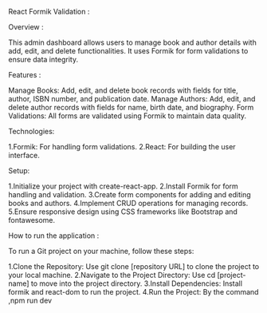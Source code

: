 React Formik Validation :

Overview :

This admin dashboard allows users to manage book and author details with add, edit, and delete functionalities. It uses Formik for form validations to ensure data integrity.

Features :

Manage Books: 
          Add, edit, and delete book records with fields for title, author, ISBN number, and publication date.
Manage Authors:
         Add, edit, and delete author records with fields for name, birth date, and biography.
Form Validations: 
        All forms are validated using Formik to maintain data quality.

Technologies:

1.Formik: For handling form validations.
2.React: For building the user interface.

Setup:

1.Initialize your project with create-react-app.
2.Install Formik for form handling and validation.
3.Create form components for adding and editing books and authors.
4.Implement CRUD operations for managing records.
5.Ensure responsive design using CSS frameworks like Bootstrap and fontawesome.

How to run the application :

To run a Git project on your machine, follow these steps:

1.Clone the Repository: 
        Use git clone [repository URL] to clone the project to your local machine.
2.Navigate to the Project Directory: 
        Use cd [project-name] to move into the project directory.
3.Install Dependencies: 
        Install formik and react-dom to run the project.
4.Run the Project:
        By the command ,npm run dev 